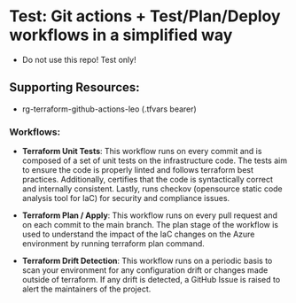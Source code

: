 # Test: Git actions + Test/Plan/Deploy workflows in a simplified way 

* Do not use this repo! Test only!

## Supporting Resources:

 - rg-terraform-github-actions-leo (.tfvars bearer)

### Workflows:

  * **Terraform Unit Tests**: This workflow runs on every commit and is composed of a set of unit tests on the infrastructure code. The tests aim to ensure the code is properly linted and follows terraform best practices. Additionally, certifies that the code is syntactically correct and internally consistent. Lastly, runs checkov (opensource static code analysis tool for IaC) for security and compliance issues.

  * **Terraform Plan / Apply**: This workflow runs on every pull request and on each commit to the main branch. The plan stage of the workflow is used to understand the impact of the IaC changes on the Azure environment by running terraform plan command.

  * **Terraform Drift Detection**: This workflow runs on a periodic basis to scan your environment for any configuration drift or changes made outside of terraform. If any drift is detected, a GitHub Issue is raised to alert the maintainers of the project.
